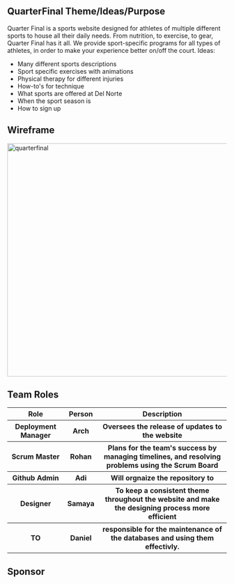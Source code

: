 ## QuarterFinal Theme/Ideas/Purpose
Quarter Final is a sports website designed for athletes of multiple different sports to house all their daily needs. From nutrition, to exercise, to gear, Quarter Final has it all. We provide sport-specific programs for all types of athletes, in order to make your experience better on/off the court. 
Ideas:
- Many different sports descriptions
- Sport specific exercises with animations
- Physical therapy for different injuries
- How-to's for technique
- What sports are offered at Del Norte
- When the sport season is
- How to sign up

## Wireframe
<img width="536" alt="quarterfinal" src="https://user-images.githubusercontent.com/89225474/157815048-dcc08b9d-c01a-4629-b8dc-7f6c160ba7b8.png">

## Team Roles
<table>
   <tr>
    <th>Role</th>
    <th>Person</th>
      <th>Description</th>
   </tr>
   <tr>
    <th>Deployment Manager</th>
    <th>Arch</th>
      <th>Oversees the release of updates to the website</th>
   </tr>
   <tr>
    <th>Scrum Master</th>
    <th>Rohan</th>
      <th>Plans for the team's success by managing timelines, and resolving problems using the Scrum Board</th>
   </tr>
   <tr>
    <th>Github Admin</th>
    <th>Adi</th>
      <th>Will orgnaize the repository to </th>
   </tr>
   <tr>
    <th>Designer</th>
    <th>Samaya</th>
      <th>To keep a consistent theme throughout the website and make the designing process more efficient</th>
   </tr>
   <tr>
    <th>TO</th>
    <th>Daniel</th>
      <th>responsible for the maintenance of the databases and using them effectivly.</th>
   </tr>
 </table>
 
## Sponsor

